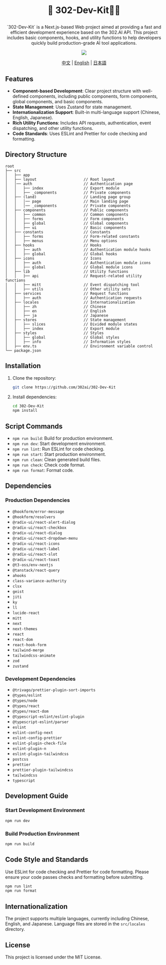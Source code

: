 # <p align="center">🤖 302-Dev-Kit🚀✨</p>

<p align="center">`302-Dev-Kit` is a Next.js-based Web project aimed at providing a fast and efficient development experience based on the 302.AI API. This project includes basic components, hooks, and utility functions to help developers quickly build production-grade AI tool applications.</p>

<p align="center"><a href="https://302.ai/tools/word/" target="blank"><img src="https://file.302ai.cn/gpt/imgs/github/302_badge.png" /></a></p >

<p align="center"><a href="README zh.md">中文</a> | <a href="README.md">English</a> | <a href="README_ja.md">日本語</a></p>

## Features

- **Component-based Development**: Clear project structure with well-defined components, including public components, form components, global components, and basic components.
- **State Management**: Uses Zustand for state management.
- **Internationalization Support**: Built-in multi-language support (Chinese, English, Japanese).
- **Rich Utility Functions**: Includes API requests, authentication, event dispatching, and other utility functions.
- **Code Standards**: Uses ESLint and Prettier for code checking and formatting.

## Directory Structure

```plaintext
root
├── src
│   ├── app
│   ├── layout                     // Root layout
│   │── auth                       // Authentication page
│   │   ├── index                  // Export module
│   │   ├── _components            // Private components
│   ├── (land)                     // Landing page group
│   │   │── page                   // Main landing page
│   │   │── _components            // Private components
│   ├── components                 // Public components
│   │   ├── common                 // Common components
│   │   ├── forms                  // Form components
│   │   ├── global                 // Global components
│   │   ├── ui                     // Basic components
│   ├── constants                  // Constants
│   │   ├── forms                  // Form-related constants
│   │   ├── menus                  // Menu options
│   ├── hooks                      // Hooks
│   │   ├── auth                   // Authentication module hooks
│   │   ├── global                 // Global hooks
│   ├── icons                      // Icons
│   │   ├── auth                   // Authentication module icons
│   │   ├── global                 // Global module icons
│   ├── lib                        // Utility functions
│   │   ├── api                    // Request-related utility functions
│   │   ├── mitt                   // Event dispatching tool
│   │   ├── utils                  // Other utility sets
│   ├── services                   // Request functions
│   │   ├── auth                   // Authentication requests
│   ├── locales                    // Internationalization
│   │   ├── zh                     // Chinese
│   │   ├── en                     // English
│   │   ├── ja                     // Japanese
│   ├── stores                     // State management
│   │   ├── slices                 // Divided module states
│   │   ├── index                  // Export module
│   ├── styles                     // Styles
│   │   ├── global                 // Global styles
│   │   ├── info                   // Information styles
│   ├── env.ts                     // Environment variable control
└── package.json
```

## Installation

1. Clone the repository:

   ```bash
   git clone https://github.com/302ai/302-Dev-Kit
   ```

2. Install dependencies:

   ```bash
   cd 302-Dev-Kit
   npm install
   ```

## Script Commands

- `npm run build`: Build for production environment.
- `npm run dev`: Start development environment.
- `npm run lint`: Run ESLint for code checking.
- `npm run start`: Start production environment.
- `npm run clean`: Clean generated build files.
- `npm run check`: Check code format.
- `npm run format`: Format code.

## Dependencies

### Production Dependencies

- `@hookform/error-message`
- `@hookform/resolvers`
- `@radix-ui/react-alert-dialog`
- `@radix-ui/react-checkbox`
- `@radix-ui/react-dialog`
- `@radix-ui/react-dropdown-menu`
- `@radix-ui/react-icons`
- `@radix-ui/react-label`
- `@radix-ui/react-slot`
- `@radix-ui/react-toast`
- `@t3-oss/env-nextjs`
- `@tanstack/react-query`
- `ahooks`
- `class-variance-authority`
- `clsx`
- `geist`
- `jiti`
- `ky`
- `ll`
- `lucide-react`
- `mitt`
- `next`
- `next-themes`
- `react`
- `react-dom`
- `react-hook-form`
- `tailwind-merge`
- `tailwindcss-animate`
- `zod`
- `zustand`

### Development Dependencies

- `@trivago/prettier-plugin-sort-imports`
- `@types/eslint`
- `@types/node`
- `@types/react`
- `@types/react-dom`
- `@typescript-eslint/eslint-plugin`
- `@typescript-eslint/parser`
- `eslint`
- `eslint-config-next`
- `eslint-config-prettier`
- `eslint-plugin-check-file`
- `eslint-plugin-n`
- `eslint-plugin-tailwindcss`
- `postcss`
- `prettier`
- `prettier-plugin-tailwindcss`
- `tailwindcss`
- `typescript`

## Development Guide

### Start Development Environment

```bash
npm run dev
```

### Build Production Environment

```bash
npm run build
```

## Code Style and Standards

Use ESLint for code checking and Prettier for code formatting. Please ensure your code passes checks and formatting before submitting.

```bash
npm run lint
npm run format
```

## Internationalization

The project supports multiple languages, currently including Chinese, English, and Japanese. Language files are stored in the `src/locales` directory.

## License

This project is licensed under the MIT License.
